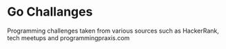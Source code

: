 # Go Challanges

Programming challenges taken from various sources such as HackerRank, tech meetups and programmingpraxis.com
